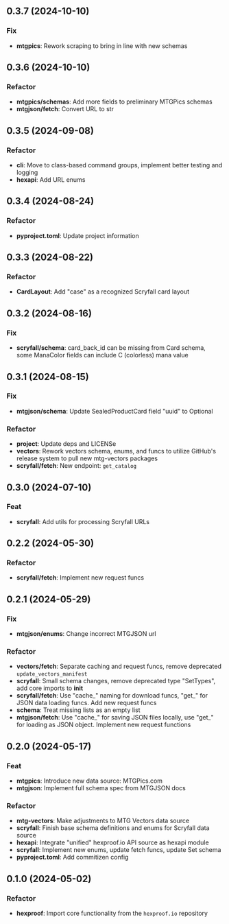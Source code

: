 ## 0.3.7 (2024-10-10)

### Fix

- **mtgpics**: Rework scraping to bring in line with new schemas

## 0.3.6 (2024-10-10)

### Refactor

- **mtgpics/schemas**: Add more fields to preliminary MTGPics schemas
- **mtgjson/fetch**: Convert URL to str

## 0.3.5 (2024-09-08)

### Refactor

- **cli**: Move to class-based command groups, implement better testing and logging
- **hexapi**: Add URL enums

## 0.3.4 (2024-08-24)

### Refactor

- **pyproject.toml**: Update project information

## 0.3.3 (2024-08-22)

### Refactor

- **CardLayout**: Add "case" as a recognized Scryfall card layout

## 0.3.2 (2024-08-16)

### Fix

- **scryfall/schema**: card_back_id can be missing from Card schema, some ManaColor fields can include C (colorless) mana value

## 0.3.1 (2024-08-15)

### Fix

- **mtgjson/schema**: Update SealedProductCard field "uuid" to Optional

### Refactor

- **project**: Update deps and LICENSe
- **vectors**: Rework vectors schema, enums, and funcs to utilize GitHub's release system to pull new mtg-vectors packages
- **scryfall/fetch**: New endpoint: `get_catalog`

## 0.3.0 (2024-07-10)

### Feat

- **scryfall**: Add utils for processing Scryfall URLs

## 0.2.2 (2024-05-30)

### Refactor

- **scryfall/fetch**: Implement new request funcs

## 0.2.1 (2024-05-29)

### Fix

- **mtgjson/enums**: Change incorrect MTGJSON url

### Refactor

- **vectors/fetch**: Separate caching and request funcs, remove deprecated `update_vectors_manifest`
- **scryfall**: Small schema changes, remove deprecated type "SetTypes", add core imports to __init__
- **scryfall/fetch**: Use "cache_" naming for download funcs, "get_" for JSON data loading funcs. Add new request funcs
- **schema**: Treat missing lists as an empty list
- **mtgjson/fetch**: Use "cache_" for saving JSON files locally, use "get_" for loading as JSON object. Implement new request functions

## 0.2.0 (2024-05-17)

### Feat

- **mtgpics**: Introduce new data source: MTGPics.com
- **mtgjson**: Implement full schema spec from MTGJSON docs

### Refactor

- **mtg-vectors**: Make adjustments to MTG Vectors data source
- **scryfall**: Finish base schema definitions and enums for Scryfall data source
- **hexapi**: Integrate "unified" hexproof.io API source as hexapi module
- **scryfall**: Implement new enums, update fetch funcs, update Set schema
- **pyproject.toml**: Add commitizen config

## 0.1.0 (2024-05-02)

### Refactor

- **hexproof**: Import core functionality from the `hexproof.io` repository
